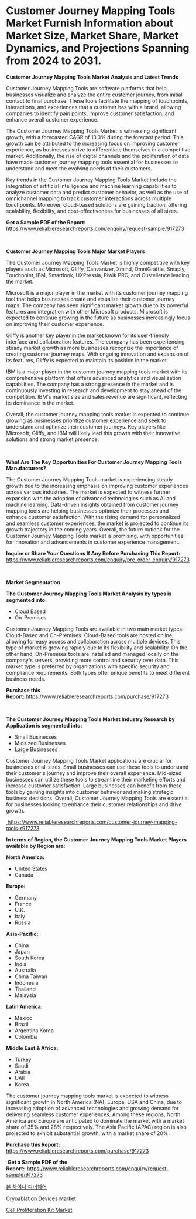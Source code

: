 <p><h1>Customer Journey Mapping Tools Market Furnish Information about Market Size, Market Share, Market Dynamics, and Projections Spanning from 2024 to 2031.</h1></p><p><strong>Customer Journey Mapping Tools Market Analysis and Latest Trends</strong></p>
<p><p>Customer Journey Mapping Tools are software platforms that help businesses visualize and analyze the entire customer journey, from initial contact to final purchase. These tools facilitate the mapping of touchpoints, interactions, and experiences that a customer has with a brand, allowing companies to identify pain points, improve customer satisfaction, and enhance overall customer experience.</p><p>The Customer Journey Mapping Tools Market is witnessing significant growth, with a forecasted CAGR of 13.3% during the forecast period. This growth can be attributed to the increasing focus on improving customer experience, as businesses strive to differentiate themselves in a competitive market. Additionally, the rise of digital channels and the proliferation of data have made customer journey mapping tools essential for businesses to understand and meet the evolving needs of their customers.</p><p>Key trends in the Customer Journey Mapping Tools Market include the integration of artificial intelligence and machine learning capabilities to analyze customer data and predict customer behavior, as well as the use of omnichannel mapping to track customer interactions across multiple touchpoints. Moreover, cloud-based solutions are gaining traction, offering scalability, flexibility, and cost-effectiveness for businesses of all sizes.</p></p>
<p><strong>Get a Sample PDF of the Report:&nbsp;</strong> <a href="https://www.reliableresearchreports.com/enquiry/request-sample/917273">https://www.reliableresearchreports.com/enquiry/request-sample/917273</a></p>
<p>&nbsp;</p>
<p><strong>Customer Journey Mapping Tools Major Market Players</strong></p>
<p><p>The Customer Journey Mapping Tools Market is highly competitive with key players such as Microsoft, Gliffy, Canvanizer, Xmind, OmniGraffle, Smaply, Touchpoint, IBM, Smartlook, UXPressia, Piwik PRO, and Custellence leading the market.</p><p>Microsoft is a major player in the market with its customer journey mapping tool that helps businesses create and visualize their customer journey maps. The company has seen significant market growth due to its powerful features and integration with other Microsoft products. Microsoft is expected to continue growing in the future as businesses increasingly focus on improving their customer experience.</p><p>Gliffy is another key player in the market known for its user-friendly interface and collaboration features. The company has been experiencing steady market growth as more businesses recognize the importance of creating customer journey maps. With ongoing innovation and expansion of its features, Gliffy is expected to maintain its position in the market.</p><p>IBM is a major player in the customer journey mapping tools market with its comprehensive platform that offers advanced analytics and visualization capabilities. The company has a strong presence in the market and is continuously investing in research and development to stay ahead of the competition. IBM's market size and sales revenue are significant, reflecting its dominance in the market.</p><p>Overall, the customer journey mapping tools market is expected to continue growing as businesses prioritize customer experience and seek to understand and optimize their customer journeys. Key players like Microsoft, Gliffy, and IBM will likely lead this growth with their innovative solutions and strong market presence.</p></p>
<p>&nbsp;</p>
<p><strong>What Are The Key Opportunities For Customer Journey Mapping Tools Manufacturers?</strong></p>
<p><p>The Customer Journey Mapping Tools market is experiencing steady growth due to the increasing emphasis on improving customer experiences across various industries. The market is expected to witness further expansion with the adoption of advanced technologies such as AI and machine learning. Data-driven insights obtained from customer journey mapping tools are helping businesses optimize their processes and enhance customer satisfaction. With the rising demand for personalized and seamless customer experiences, the market is projected to continue its growth trajectory in the coming years. Overall, the future outlook for the Customer Journey Mapping Tools market is promising, with opportunities for innovation and advancements in customer experience management.</p></p>
<p><strong>Inquire or Share Your Questions If Any Before Purchasing This Report:</strong> <a href="https://www.reliableresearchreports.com/enquiry/pre-order-enquiry/917273">https://www.reliableresearchreports.com/enquiry/pre-order-enquiry/917273</a></p>
<p>&nbsp;</p>
<p><strong>Market Segmentation</strong></p>
<p><strong>The Customer Journey Mapping Tools Market Analysis by types is segmented into:</strong></p>
<p><ul><li>Cloud Based</li><li>On-Premises</li></ul></p>
<p><p>Customer Journey Mapping Tools are available in two main market types: Cloud-Based and On-Premises. Cloud-Based tools are hosted online, allowing for easy access and collaboration across multiple devices. This type of market is growing rapidly due to its flexibility and scalability. On the other hand, On-Premises tools are installed and managed locally on the company's servers, providing more control and security over data. This market type is preferred by organizations with specific security and compliance requirements. Both types offer unique benefits to meet different business needs.</p></p>
<p><strong>Purchase this Report:&nbsp;</strong><a href="https://www.reliableresearchreports.com/purchase/917273">https://www.reliableresearchreports.com/purchase/917273</a></p>
<p>&nbsp;</p>
<p><strong>The Customer Journey Mapping Tools Market Industry Research by Application is segmented into:</strong></p>
<p><ul><li>Small Businesses</li><li>Midsized Businesses</li><li>Large Businesses</li></ul></p>
<p><p>Customer Journey Mapping Tools Market applications are crucial for businesses of all sizes. Small businesses can use these tools to understand their customer's journey and improve their overall experience. Mid-sized businesses can utilize these tools to streamline their marketing efforts and increase customer satisfaction. Large businesses can benefit from these tools by gaining insights into customer behavior and making strategic business decisions. Overall, Customer Journey Mapping Tools are essential for businesses looking to enhance their customer relationships and drive growth.</p></p>
<p><a href="https://www.reliableresearchreports.com/customer-journey-mapping-tools-r917273">&nbsp;https://www.reliableresearchreports.com/customer-journey-mapping-tools-r917273</a></p>
<p><strong>In terms of Region, the Customer Journey Mapping Tools Market Players available by Region are:</strong></p>
<p>
    <p> <strong> North America: </strong>
        <ul>
            <li>United States</li>
            <li>Canada</li>
        </ul>
        </p> 
    <p> <strong> Europe: </strong>
        <ul>
            <li>Germany</li>
            <li>France</li>
            <li>U.K.</li>
            <li>Italy</li>
            <li>Russia</li>
        </ul>
        </p> 
    <p> <strong> Asia-Pacific: </strong>
        <ul>
            <li>China</li>
            <li>Japan</li>
            <li>South Korea</li>
            <li>India</li>
            <li>Australia</li>
            <li>China Taiwan</li>
            <li>Indonesia</li>
            <li>Thailand</li>
            <li>Malaysia</li>
        </ul>
        </p> 
    <p> <strong> Latin America: </strong>
        <ul>
            <li>Mexico</li>
            <li>Brazil</li>
            <li>Argentina Korea</li>
            <li>Colombia</li>
        </ul>
        </p> 
    <p> <strong> Middle East & Africa: </strong>
        <ul>
            <li>Turkey</li>
            <li>Saudi</li>
            <li>Arabia</li>
            <li>UAE</li>
            <li>Korea</li>
        </ul>
    </p>
    </p>
<p><p>The customer journey mapping tools market is expected to witness significant growth in North America (NA), Europe, USA and China, due to increasing adoption of advanced technologies and growing demand for delivering seamless customer experiences. Among these regions, North America and Europe are anticipated to dominate the market with a market share of 35% and 28% respectively. The Asia Pacific (APAC) region is also projected to exhibit substantial growth, with a market share of 20%.</p></p>
<p><strong>Purchase this Report: </strong><a href="https://www.reliableresearchreports.com/purchase/917273">https://www.reliableresearchreports.com/purchase/917273</a></p>
<p>&nbsp;<strong>Get a Sample PDF of the Report:&nbsp;&nbsp;</strong><a href="https://www.reliableresearchreports.com/enquiry/request-sample/917273">https://www.reliableresearchreports.com/enquiry/request-sample/917273</a></p>
<p><strong></strong></p>
<p><p><a href="https://github.com/fredrickeglers/Market-Research-Report-List-2/blob/main/184829150346.md">본 차이나 디너웨어</a></p><p><a href="https://www.linkedin.com/pulse/cryoablation-devices-market-comprehensive-assessment-type-application-kmenc">Cryoablation Devices Market</a></p><p><a href="https://www.linkedin.com/pulse/cell-proliferation-kitnbspmarket-focuses-market-share-size-qrvnf">Cell Proliferation Kit Market</a></p></p>